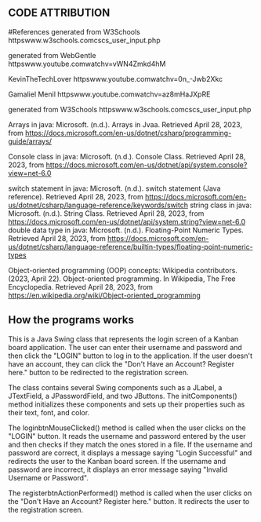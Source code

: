 ## CODE ATTRIBUTION 
#References generated from W3Schools httpswww.w3schools.comcscs_user_input.php

generated from WebGentle httpswww.youtube.comwatchv=vWN4Zmkd4hM

KevinTheTechLover httpswww.youtube.comwatchv=0n_-Jwb2Xkc

Gamaliel Menil httpswww.youtube.comwatchv=az8mHaJXpRE

generated from W3Schools httpswww.w3schools.comcscs_user_input.php

Arrays in java: Microsoft. (n.d.). Arrays in Jvaa. Retrieved April 28, 2023, from https://docs.microsoft.com/en-us/dotnet/csharp/programming-guide/arrays/

Console class in java: Microsoft. (n.d.). Console Class. Retrieved April 28, 2023, from https://docs.microsoft.com/en-us/dotnet/api/system.console?view=net-6.0

switch statement in java: Microsoft. (n.d.). switch statement (Java reference). Retrieved April 28, 2023, from https://docs.microsoft.com/en-us/dotnet/csharp/language-reference/keywords/switch string class in java: Microsoft. (n.d.). String Class. Retrieved April 28, 2023, from https://docs.microsoft.com/en-us/dotnet/api/system.string?view=net-6.0 double data type in java: Microsoft. (n.d.). Floating-Point Numeric Types. Retrieved April 28, 2023, from https://docs.microsoft.com/en-us/dotnet/csharp/language-reference/builtin-types/floating-point-numeric-types

Object-oriented programming (OOP) concepts: Wikipedia contributors. (2023, April 22). Object-oriented programming. In Wikipedia, The Free Encyclopedia. Retrieved April 28, 2023, from https://en.wikipedia.org/wiki/Object-oriented_programming

## How the programs works

This is a Java Swing class that represents the login screen of a Kanban board application. The user can enter their username and password and then click the "LOGIN" button to log in to the application. If the user doesn't have an account, they can click the "Don't Have an Account? Register here." button to be redirected to the registration screen.

The class contains several Swing components such as a JLabel, a JTextField, a JPasswordField, and two JButtons. The initComponents() method initializes these components and sets up their properties such as their text, font, and color.

The loginbtnMouseClicked() method is called when the user clicks on the "LOGIN" button. It reads the username and password entered by the user and then checks if they match the ones stored in a file. If the username and password are correct, it displays a message saying "Login Successful" and redirects the user to the Kanban board screen. If the username and password are incorrect, it displays an error message saying "Invalid Username or Password".

The registerbtnActionPerformed() method is called when the user clicks on the "Don't Have an Account? Register here." button. It redirects the user to the registration screen.
